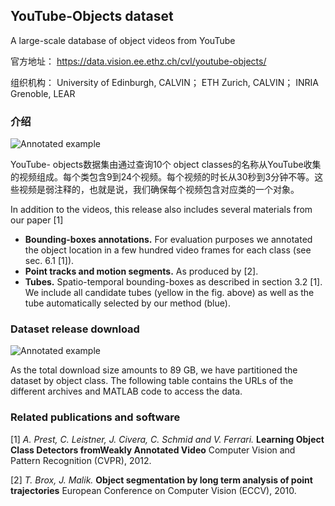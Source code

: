 ## YouTube-Objects dataset

A large-scale database of object videos from YouTube

官方地址： https://data.vision.ee.ethz.ch/cvl/youtube-objects/

组织机构： University of Edinburgh, CALVIN； ETH Zurich, CALVIN； INRIA Grenoble, LEAR



### 介绍

![Annotated example](https://data.vision.ee.ethz.ch/cvl/youtube-objects/youtube-objects_files/prest12cvpr.jpg)

YouTube- objects数据集由通过查询10个 object classes的名称从YouTube收集的视频组成。每个类包含9到24个视频。每个视频的时长从30秒到3分钟不等。这些视频是弱注释的，也就是说，我们确保每个视频包含对应类的一个对象。

In addition to the videos, this release also includes several materials from our paper [1]

- **Bounding-boxes annotations.** For evaluation purposes we annotated the object location in a few hundred video frames for each class (see sec. 6.1 [1]).
- **Point tracks and motion segments.** As produced by [2].
- **Tubes.** Spatio-temporal bounding-boxes as described in section 3.2 [1]. We include all candidate tubes (yellow in the fig. above) as well as the tube automatically selected by our method (blue).

### Dataset release download

![Annotated example](https://data.vision.ee.ethz.ch/cvl/youtube-objects/youtube-objects_files/dataset.png)

As the total download size amounts to 89 GB, we have partitioned the dataset by object class. The following table contains the URLs of the different archives and MATLAB code to access the data. 

### Related publications and software

[1] *A. Prest, C. Leistner, J. Civera, C. Schmid and V. Ferrari.*
     **Learning Object Class Detectors fromWeakly Annotated Video**
     Computer Vision and Pattern Recognition (CVPR), 2012.

[2] *T. Brox, J. Malik.*
     **Object segmentation by long term analysis of point trajectories**
     European Conference on Computer Vision (ECCV), 2010.

